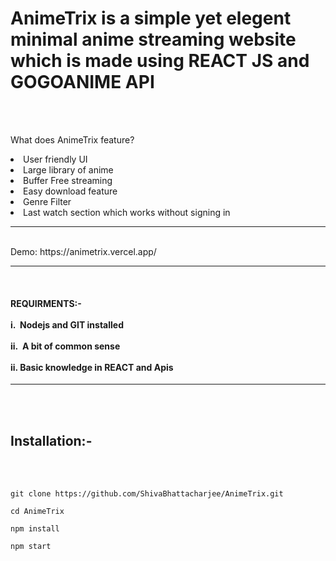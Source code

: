 <h1>AnimeTrix is a simple yet elegent minimal anime streaming website which is made using REACT JS and GOGOANIME API</h1>
<br>


<br>

What does AnimeTrix feature?
<li>User friendly UI</li>
<li>Large library of anime</li>

<li>Buffer Free streaming</li>

<li>Easy download feature</li>

<li>Genre Filter</li>

<li>Last watch section which works without signing in</li> 

<hr/>
<br>
 Demo: https://animetrix.vercel.app/
 <hr>
 <br>
 
  <h4>REQUIRMENTS:-<br><br>
  i.&nbsp; Nodejs and GIT installed <br><br>
  ii.&nbsp; A bit of common sense<br><br>
  ii. Basic knowledge in REACT and Apis</h4>
 <hr>
 <br>
 <br>
  <h2>Installation:-</h2>
  <br><br>
  

    git clone https://github.com/ShivaBhattacharjee/AnimeTrix.git
    
    cd AnimeTrix
    
    npm install
    
    npm start


